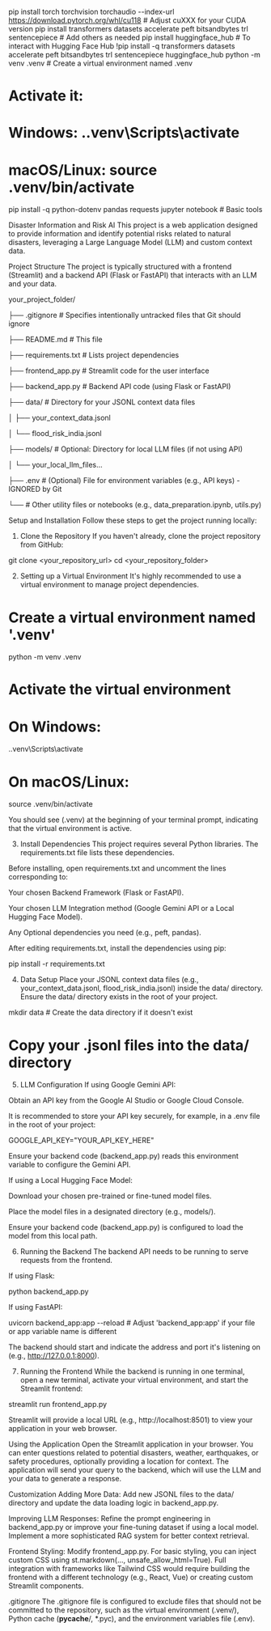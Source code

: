 pip install torch torchvision torchaudio --index-url https://download.pytorch.org/whl/cu118 # Adjust cuXXX for your CUDA version
pip install transformers datasets accelerate peft bitsandbytes trl sentencepiece # Add others as needed
pip install huggingface_hub # To interact with Hugging Face Hub
!pip install -q transformers datasets accelerate peft bitsandbytes trl sentencepiece huggingface_hub
python -m venv .venv  # Create a virtual environment named .venv
# Activate it:
# Windows: .\.venv\Scripts\activate
# macOS/Linux: source .venv/bin/activate
pip install -q python-dotenv pandas requests jupyter notebook # Basic tools

Disaster Information and Risk AI
This project is a web application designed to provide information and identify potential risks related to natural disasters, leveraging a Large Language Model (LLM) and custom context data.

Project Structure
The project is typically structured with a frontend (Streamlit) and a backend API (Flask or FastAPI) that interacts with an LLM and your data.

your_project_folder/

  ├── .gitignore          # Specifies intentionally untracked files that Git should ignore
  
  ├── README.md           # This file
  
  ├── requirements.txt    # Lists project dependencies
  
  ├── frontend_app.py     # Streamlit code for the user interface
  
  ├── backend_app.py      # Backend API code (using Flask or FastAPI)
  
  ├── data/ # Directory for your JSONL context data files
  
  │   ├── your_context_data.jsonl
  
  │   └── flood_risk_india.jsonl
  
  ├── models/  # Optional: Directory for local LLM files (if not using API)
  
  │   └── your_local_llm_files...
  
  ├── .env             # (Optional) File for environment variables (e.g., API keys) - IGNORED by Git
  
  └── # Other utility files or notebooks (e.g., data_preparation.ipynb, utils.py)

Setup and Installation
Follow these steps to get the project running locally:

1. Clone the Repository
If you haven't already, clone the project repository from GitHub:

git clone <your_repository_url>
cd <your_repository_folder>

2. Setting up a Virtual Environment
It's highly recommended to use a virtual environment to manage project dependencies.

# Create a virtual environment named '.venv'
python -m venv .venv

# Activate the virtual environment
# On Windows:
.\.venv\Scripts\activate
# On macOS/Linux:
source .venv/bin/activate

You should see (.venv) at the beginning of your terminal prompt, indicating that the virtual environment is active.

3. Install Dependencies
This project requires several Python libraries. The requirements.txt file lists these dependencies.

Before installing, open requirements.txt and uncomment the lines corresponding to:

Your chosen Backend Framework (Flask or FastAPI).

Your chosen LLM Integration method (Google Gemini API or a Local Hugging Face Model).

Any Optional dependencies you need (e.g., peft, pandas).

After editing requirements.txt, install the dependencies using pip:

pip install -r requirements.txt

4. Data Setup
Place your JSONL context data files (e.g., your_context_data.jsonl, flood_risk_india.jsonl) inside the data/ directory. Ensure the data/ directory exists in the root of your project.

mkdir data # Create the data directory if it doesn't exist
# Copy your .jsonl files into the data/ directory

5. LLM Configuration
If using Google Gemini API:

Obtain an API key from the Google AI Studio or Google Cloud Console.

It is recommended to store your API key securely, for example, in a .env file in the root of your project:

GOOGLE_API_KEY="YOUR_API_KEY_HERE"

Ensure your backend code (backend_app.py) reads this environment variable to configure the Gemini API.

If using a Local Hugging Face Model:

Download your chosen pre-trained or fine-tuned model files.

Place the model files in a designated directory (e.g., models/).

Ensure your backend code (backend_app.py) is configured to load the model from this local path.

6. Running the Backend
The backend API needs to be running to serve requests from the frontend.

If using Flask:

python backend_app.py

If using FastAPI:

uvicorn backend_app:app --reload  # Adjust 'backend_app:app' if your file or app variable name is different

The backend should start and indicate the address and port it's listening on (e.g., http://127.0.0.1:8000).

7. Running the Frontend
While the backend is running in one terminal, open a new terminal, activate your virtual environment, and start the Streamlit frontend:

streamlit run frontend_app.py

Streamlit will provide a local URL (e.g., http://localhost:8501) to view your application in your web browser.

Using the Application
Open the Streamlit application in your browser. You can enter questions related to potential disasters, weather, earthquakes, or safety procedures, optionally providing a location for context. The application will send your query to the backend, which will use the LLM and your data to generate a response.

Customization
Adding More Data: Add new JSONL files to the data/ directory and update the data loading logic in backend_app.py.

Improving LLM Responses: Refine the prompt engineering in backend_app.py or improve your fine-tuning dataset if using a local model. Implement a more sophisticated RAG system for better context retrieval.

Frontend Styling: Modify frontend_app.py. For basic styling, you can inject custom CSS using st.markdown(..., unsafe_allow_html=True). Full integration with frameworks like Tailwind CSS would require building the frontend with a different technology (e.g., React, Vue) or creating custom Streamlit components.

.gitignore
The .gitignore file is configured to exclude files that should not be committed to the repository, such as the virtual environment (.venv/), Python cache (__pycache__/, *.pyc), and the environment variables file (.env).
